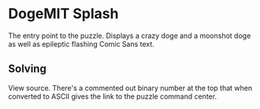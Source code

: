 # DogeMIT Splash
The entry point to the puzzle. Displays a crazy doge and a moonshot doge as well as epileptic flashing Comic Sans text.

## Solving
View source. There's a commented out binary number at the top that when converted to ASCII gives the link to the puzzle command center.
